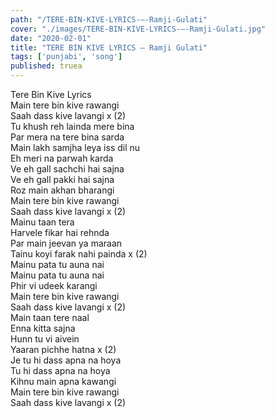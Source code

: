 ```yaml
---
path: "/TERE-BIN-KIVE-LYRICS-–-Ramji-Gulati"
cover: "./images/TERE-BIN-KIVE-LYRICS-–-Ramji-Gulati.jpg"
date: "2020-02-01"
title: "TERE BIN KIVE LYRICS – Ramji Gulati"
tags: ['punjabi', 'song']
published: truea
---
```

  
Tere Bin Kive Lyrics  
Main tere bin kive rawangi  
Saah dass kive lavangi x (2)  
Tu khush reh lainda mere bina  
Par mera na tere bina sarda  
Main lakh samjha leya iss dil nu  
Eh meri na parwah karda  
Ve eh gall sachchi hai sajna  
Ve eh gall pakki hai sajna  
Roz main akhan bharangi  
Main tere bin kive rawangi  
Saah dass kive lavangi x (2)  
Mainu taan tera  
Harvele fikar hai rehnda  
Par main jeevan ya maraan  
Tainu koyi farak nahi painda x (2)  
Mainu pata tu auna nai  
Mainu pata tu auna nai  
Phir vi udeek karangi  
Main tere bin kive rawangi  
Saah dass kive lavangi x (2)  
Main taan tere naal  
Enna kitta sajna  
Hunn tu vi aivein  
Yaaran pichhe hatna x (2)  
Je tu hi dass apna na hoya  
Tu hi dass apna na hoya  
Kihnu main apna kawangi  
Main tere bin kive rawangi  
Saah dass kive lavangi x (2)  

